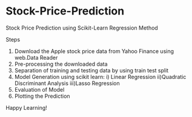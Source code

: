 # Stock-Price-Prediction
Stock Price Prediction using Scikit-Learn Regression Method

Steps
1) Download the Apple stock price data from Yahoo Finance using web.Data Reader
2) Pre-processing the downloaded data
3) Separation of training and testing data by using train test split
4) Model Generation using scikit learn:
  i) Linear Regression
  ii)Quadratic Discriminant Analysis
  iii)Lasso Regression
5) Evaluation of Model
6) Plotting the Prediction

Happy Learning!
